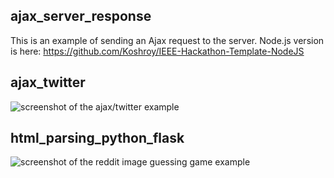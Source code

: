 ## ajax_server_response

This is an example of sending an Ajax request to the server. Node.js version is here: https://github.com/Koshroy/IEEE-Hackathon-Template-NodeJS

## ajax_twitter

![screenshot of the ajax/twitter example](http://i.imgur.com/GLFQL.png)

## html_parsing_python_flask

![screenshot of the reddit image guessing game example](http://i.imgur.com/0Mu6H.jpg)
